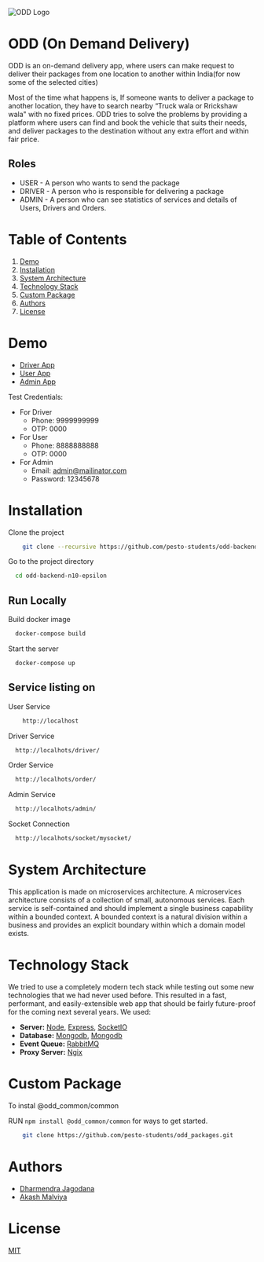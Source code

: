 ![ODD Logo](https://user-images.githubusercontent.com/47411494/150539976-aeeb2133-e52f-45e1-9a42-2b1b4e043803.png)

# ODD (On Demand Delivery)

ODD is an on-demand delivery app, where users can make request to deliver their packages from one location to another within India(for now some of the selected cities)

Most of the time what happens is, If someone wants to deliver a package to another location, they have to search nearby “Truck wala or Rrickshaw wala" with no fixed prices. ODD tries to solve the problems by providing a platform where users can find and book the vehicle that suits their needs, and deliver packages to the destination without any extra effort and within fair price.

## Roles

- USER - A person who wants to send the package
- DRIVER - A person who is responsible for delivering a package
- ADMIN - A person who can see statistics of services and details of Users, Drivers and Orders.

# Table of Contents

1. [Demo](#demo)
2. [Installation](#installation)
3. [System Architecture](#system-Architecture)
4. [Technology Stack](#technology-stack)
5. [Custom Package](#custom-package)
6. [Authors](#authors)
7. [License](#license)

# Demo

- [Driver App](http://driver-app-odd.s3-website.ap-south-1.amazonaws.com/)
- [User App](http://user-app-odd.s3-website.ap-south-1.amazonaws.com/)
- [Admin App](http://admin-app-odd.s3-website.ap-south-1.amazonaws.com/)

Test Credentials:

- For Driver
  - Phone: 9999999999
  - OTP: 0000
- For User
  - Phone: 8888888888
  - OTP: 0000
- For Admin
  - Email: admin@mailinator.com
  - Password: 12345678

# Installation

Clone the project

```bash
    git clone --recursive https://github.com/pesto-students/odd-backend-n10-epsilon.git
```

Go to the project directory

```bash
  cd odd-backend-n10-epsilon
```

## Run Locally

Build docker image

```bash
  docker-compose build
```

Start the server

```bash
  docker-compose up
```

## Service listing on

User Service

```bash
    http://localhost
```

Driver Service

```bash
  http://localhots/driver/
```

Order Service

```bash
  http://localhots/order/
```

Admin Service

```bash
  http://localhots/admin/
```

Socket Connection

```bash
  http://localhots/socket/mysocket/
```

# System Architecture

This application is made on microservices architecture. A microservices architecture consists of a collection of small, autonomous services. Each service is self-contained and should implement a single business capability within a bounded context. A bounded context is a natural division within a business and provides an explicit boundary within which a domain model exists.

# Technology Stack

We tried to use a completely modern tech stack while testing out some new technologies that we had never used before. This resulted in a fast, performant, and easily-extensible web app that should be fairly future-proof for the coming next several years. We used:

- **Server:** [Node](https://nodejs.org/), [Express](https://expressjs.com/), [SocketIO](https://socket.io/)
- **Database:** [Mongodb](https://www.mongodb.com/), [Mongodb](https://aws.amazon.com/s3/)
- **Event Queue:** [RabbitMQ](https://www.rabbitmq.com/)
- **Proxy Server:** [Ngix](https://www.nginx.com/)

# Custom Package

To instal @odd_common/common

RUN `npm install @odd_common/common` for ways to get started.

```bash
    git clone https://github.com/pesto-students/odd_packages.git
```

# Authors

- [Dharmendra Jagodana](https://github.com/JagodanaDharmendra)
- [Akash Malviya](https://github.com/Akashmalviya)

# License

[MIT](https://opensource.org/licenses/MIT)
